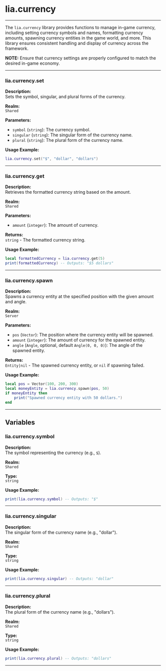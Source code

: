 # lia.currency

---

The `lia.currency` library provides functions to manage in-game currency, including setting currency symbols and names, formatting currency amounts, spawning currency entities in the game world, and more. This library ensures consistent handling and display of currency across the framework.

**NOTE:** Ensure that currency settings are properly configured to match the desired in-game economy.

---

### **lia.currency.set**

**Description:**  
Sets the symbol, singular, and plural forms of the currency.

**Realm:**  
`Shared`

**Parameters:**  

- `symbol` (`string`): The currency symbol.
- `singular` (`string`): The singular form of the currency name.
- `plural` (`string`): The plural form of the currency name.

**Usage Example:**
```lua
lia.currency.set("$", "dollar", "dollars")
```

---

### **lia.currency.get**

**Description:**  
Retrieves the formatted currency string based on the amount.

**Realm:**  
`Shared`

**Parameters:**  

- `amount` (`integer`): The amount of currency.

**Returns:**  
`string` - The formatted currency string.

**Usage Example:**
```lua
local formattedCurrency = lia.currency.get(5)
print(formattedCurrency) -- Outputs: "$5 dollars"
```

---

### **lia.currency.spawn**

**Description:**  
Spawns a currency entity at the specified position with the given amount and angle.

**Realm:**  
`Server`

**Parameters:**  

- `pos` (`Vector`): The position where the currency entity will be spawned.
- `amount` (`integer`): The amount of currency for the spawned entity.
- `angle` (`Angle`, optional, default `Angle(0, 0, 0)`): The angle of the spawned entity.

**Returns:**  
`Entity|nil` - The spawned currency entity, or `nil` if spawning failed.

**Usage Example:**
```lua
local pos = Vector(100, 200, 300)
local moneyEntity = lia.currency.spawn(pos, 50)
if moneyEntity then
    print("Spawned currency entity with 50 dollars.")
end
```

---

## Variables

### **lia.currency.symbol**

**Description:**  
The symbol representing the currency (e.g., `$`).

**Realm:**  
`Shared`

**Type:**  
`string`

**Usage Example:**
```lua
print(lia.currency.symbol) -- Outputs: "$"
```

---

### **lia.currency.singular**

**Description:**  
The singular form of the currency name (e.g., "dollar").

**Realm:**  
`Shared`

**Type:**  
`string`

**Usage Example:**
```lua
print(lia.currency.singular) -- Outputs: "dollar"
```

---

### **lia.currency.plural**

**Description:**  
The plural form of the currency name (e.g., "dollars").

**Realm:**  
`Shared`

**Type:**  
`string`

**Usage Example:**
```lua
print(lia.currency.plural) -- Outputs: "dollars"
```

---